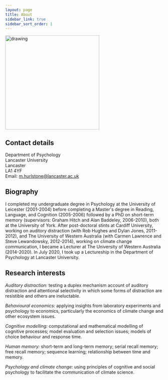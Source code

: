```yaml
---
layout: page
title: About
sidebar_link: true
sidebar_sort_order: 1
---
```


<!-- Global site tag (gtag.js) - Google Analytics -->
<script async src="https://www.googletagmanager.com/gtag/js?id=UA-127807240-1"></script>
<script>
  window.dataLayer = window.dataLayer || [];
  function gtag(){dataLayer.push(arguments);}
  gtag('js', new Date());

  gtag('config', 'UA-127807240-1');
</script>

<!-- <img class="right" src="{{ site.baseurl }}public/mark.jpg"alt="" title="Mark Hurlstone"> -->

<img src="Mark%20Hurlstone.jpg" alt="drawing" width="300"/>

## Contact details

Department of Psychology <br>
Lancaster University <br>
Lancaster <br>
LA1 4YF <br>
Email: <a href="mailto:m.hurlstone@lancaster.ac.uk">m.hurlstone@lancaster.ac.uk</a>

## Biography      

I completed my undergraduate degree in Psychology at the University of Leicester (2001-2004) before completing a Master's degree in Reading, Language, and Cognition (2005-2006) followed by a PhD on short-term memory (supervisors: Graham Hitch and Alan Baddeley, 2006-2010), both at the University of York. After post-doctoral stints at Cardiff University, working on auditory distraction (with Rob Hughes and Dylan Jones, 2011-2012), and The University of Western Australia (with Carmen Lawrence and Steve Lewandowsky, 2012-2014), working on climate change communication, I became a Lecturer at The University of Western Australia (2014-2020). In July 2020, I took up a Lectureship in the Department of Psychology at Lancaster University.

## Research interests

*Auditory distraction:* testing a duplex mechanism account of auditory distraction and attentional selectivity in which some forms of distraction are resistible and others are ineluctable.

*Behavioural economics:* applying insights from laboratory experiments and psychology to economics, particularly the economics of climate change and other ecosystem issues.

*Cognitive modelling:* computational and mathematical modelling of cognitive processes; model evaluation and selection issues; models of choice behaviour and response time.

*Human memory:* short-term and long-term memory; serial recall memory; free recall memory; sequence learning; relationship between time and memory.

*Psychology and climate change:* using principles of cognitive and social psychology to facilitate the communication of climate science.